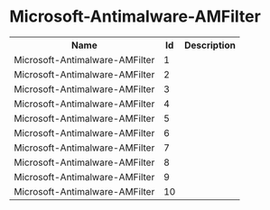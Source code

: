 # Microsoft-Antimalware-AMFilter

<table>
<colgroup><col/><col/><col/></colgroup>
<tr><th>Name</th><th>Id</th><th>Description</th></tr>
<tr><td>Microsoft-Antimalware-AMFilter</td><td>1</td><td></td></tr>
<tr><td>Microsoft-Antimalware-AMFilter</td><td>2</td><td></td></tr>
<tr><td>Microsoft-Antimalware-AMFilter</td><td>3</td><td></td></tr>
<tr><td>Microsoft-Antimalware-AMFilter</td><td>4</td><td></td></tr>
<tr><td>Microsoft-Antimalware-AMFilter</td><td>5</td><td></td></tr>
<tr><td>Microsoft-Antimalware-AMFilter</td><td>6</td><td></td></tr>
<tr><td>Microsoft-Antimalware-AMFilter</td><td>7</td><td></td></tr>
<tr><td>Microsoft-Antimalware-AMFilter</td><td>8</td><td></td></tr>
<tr><td>Microsoft-Antimalware-AMFilter</td><td>9</td><td></td></tr>
<tr><td>Microsoft-Antimalware-AMFilter</td><td>10</td><td></td></tr>
</table>

